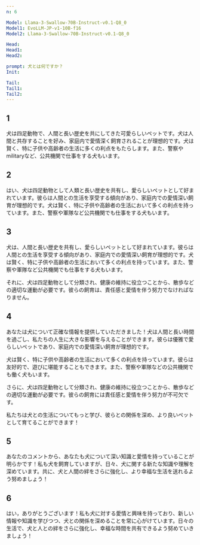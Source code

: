 ```yaml
---
n: 6

Model: Llama-3-Swallow-70B-Instruct-v0.1-Q8_0
Model1: EvoLLM-JP-v1-10B-f16
Model2: Llama-3-Swallow-70B-Instruct-v0.1-Q8_0

Head: 
Head1: 
Head2: 

prompt: 犬とは何ですか？
Init: 

Tail: 
Tail1: 
Tail2: 
---
```


## 1
犬は四足動物で、人間と長い歴史を共にしてきた可愛らしいペットです。犬は人間と共存することを好み、家庭内で愛情深く飼育されることが理想的です。犬は賢く、特に子供や高齢者の生活に多くの利点をもたらします。また、警察やmilitaryなど、公共機関で仕事をする犬もいます。
## 2
はい、犬は四足動物として人類と長い歴史を共有し、愛らしいペットとして好まれています。彼らは人間との生活を享受する傾向があり、家庭内での愛情深い飼育が理想的です。犬は賢く、特に子供や高齢者の生活において多くの利点を持っています。また、警察や軍隊など公共機関でも仕事をする犬もいます。
## 3
 犬は、人間と長い歴史を共有し、愛らしいペットとして好まれています。彼らは人間との生活を享受する傾向があり、家庭内での愛情深い飼育が理想的です。犬は賢く、特に子供や高齢者の生活において多くの利点を持っています。また、警察や軍隊など公共機関でも仕事をする犬もいます。

それに、犬は四足動物として分類され、健康の維持に役立つことから、散歩などの適切な運動が必要です。彼らの飼育は、責任感と愛情を伴う努力でなければなりません。
## 4
あなたは犬について正確な情報を提供していただきました！犬は人間と長い時間を過ごし、私たちの人生に大きな影響を与えることができます。彼らは優雅で愛らしいペットであり、家庭内での愛情深い飼育が理想的です。

犬は賢く、特に子供や高齢者の生活において多くの利点を持っています。彼らは友好的で、遊びに堪能することもできます。また、警察や軍隊などの公共機関でも働く犬もいます。

さらに、犬は四足動物として分類され、健康の維持に役立つことから、散歩などの適切な運動が必要です。彼らの飼育には責任感と愛情を伴う努力が不可欠です。

私たちは犬との生活についてもっと学び、彼らとの関係を深め、より良いペットとして育てることができます！
## 5
 あなたのコメントから、あなたも犬について深い知識と愛情を持っていることが明らかです！私も犬を飼育していますが、日々、犬に関する新たな知識や理解を深めています。共に、犬と人間の絆をさらに強化し、より幸福な生活を送れるよう努めましょう！
## 6
はい，ありがとうございます！私も犬に対する愛情と興味を持っており、新しい情報や知識を学びつつ、犬との関係を深めることを常に心がけています。日々の生活で、犬と人との絆をさらに強化し、幸福な時間を共有できるよう努めていきましょう！
